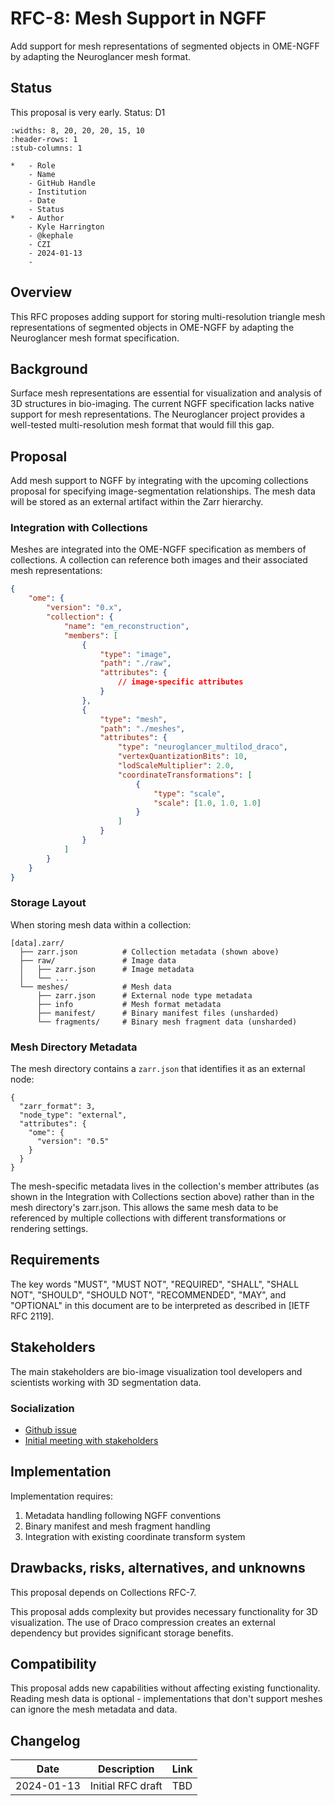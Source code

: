 # RFC-8: Mesh Support in NGFF

Add support for mesh representations of segmented objects in OME-NGFF by adapting the Neuroglancer mesh format.

## Status

This proposal is very early. Status: D1

```{list-table} Record
:widths: 8, 20, 20, 20, 15, 10
:header-rows: 1
:stub-columns: 1

*   - Role
    - Name
    - GitHub Handle
    - Institution
    - Date
    - Status
*   - Author
    - Kyle Harrington
    - @kephale
    - CZI
    - 2024-01-13
    - 
```

## Overview

This RFC proposes adding support for storing multi-resolution triangle mesh representations of segmented objects in OME-NGFF by adapting the Neuroglancer mesh format specification.

## Background

Surface mesh representations are essential for visualization and analysis of 3D structures in bio-imaging. The current NGFF specification lacks native support for mesh representations. The Neuroglancer project provides a well-tested multi-resolution mesh format that would fill this gap.

## Proposal

Add mesh support to NGFF by integrating with the upcoming collections proposal for specifying image-segmentation relationships. The mesh data will be stored as an external artifact within the Zarr hierarchy.

### Integration with Collections

Meshes are integrated into the OME-NGFF specification as members of collections. A collection can reference both images and their associated mesh representations:


```json
{
    "ome": {
        "version": "0.x",
        "collection": {
            "name": "em_reconstruction",
            "members": [
                {
                    "type": "image",
                    "path": "./raw",
                    "attributes": {
                        // image-specific attributes
                    }
                },
                {
                    "type": "mesh",
                    "path": "./meshes",
                    "attributes": {
                        "type": "neuroglancer_multilod_draco",
                        "vertexQuantizationBits": 10,
                        "lodScaleMultiplier": 2.0,
                        "coordinateTransformations": [
                            {
                                "type": "scale",
                                "scale": [1.0, 1.0, 1.0]
                            }
                        ]
                    }
                }
            ]
        }
    }
}
```


### Storage Layout

When storing mesh data within a collection:

```
[data].zarr/
  ├── zarr.json          # Collection metadata (shown above)
  ├── raw/               # Image data
  │   ├── zarr.json      # Image metadata
  │   └── ...
  └── meshes/            # Mesh data
      ├── zarr.json      # External node type metadata
      ├── info           # Mesh format metadata
      ├── manifest/      # Binary manifest files (unsharded)
      └── fragments/     # Binary mesh fragment data (unsharded)
```

### Mesh Directory Metadata

The mesh directory contains a `zarr.json` that identifies it as an external node:

```
{
  "zarr_format": 3,
  "node_type": "external",
  "attributes": {
    "ome": {
      "version": "0.5"
    }
  }
}
```

The mesh-specific metadata lives in the collection's member attributes (as shown in the Integration with Collections section above) rather than in the mesh directory's zarr.json. This allows the same mesh data to be referenced by multiple collections with different transformations or rendering settings.

## Requirements

The key words "MUST", "MUST NOT", "REQUIRED", "SHALL", "SHALL NOT", "SHOULD", "SHOULD NOT", "RECOMMENDED", "MAY", and "OPTIONAL" in this document are to be interpreted as described in [IETF RFC 2119].

## Stakeholders

The main stakeholders are bio-image visualization tool developers and scientists working with 3D segmentation data.

### Socialization
* [Github issue](https://github.com/ome/ngff/issues/33)
* [Initial meeting with stakeholders](https://github.com/ome/ngff/issues/33#issuecomment-2555637903)

## Implementation

Implementation requires:
1. Metadata handling following NGFF conventions
2. Binary manifest and mesh fragment handling
3. Integration with existing coordinate transform system

## Drawbacks, risks, alternatives, and unknowns

This proposal depends on Collections RFC-7.

This proposal adds complexity but provides necessary functionality for 3D visualization. The use of Draco compression creates an external dependency but provides significant storage benefits.

## Compatibility

This proposal adds new capabilities without affecting existing functionality. Reading mesh data is optional - implementations that don't support meshes can ignore the mesh metadata and data.

## Changelog

| Date | Description | Link |
|------------|-------------------------------|------------------------------------------|
| 2024-01-13 | Initial RFC draft | TBD |
